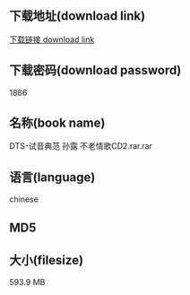 ## 下载地址(download link)
[下载链接 download link](https://tutu365.netlify.app/?s=DTS-%E8%AF%95%E9%9F%B3%E5%85%B8%E8%8C%83+%E5%AD%99%E9%9C%B2+%E4%B8%8D%E8%80%81%E6%83%85%E6%AD%8CCD2.rar)

## 下载密码(download password)
1866

## 名称(book name)
DTS-试音典范 孙露 不老情歌CD2.rar.rar

## 语言(language)
chinese

## MD5


## 大小(filesize)
593.9 MB
